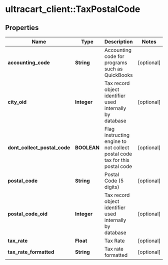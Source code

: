 # ultracart_client::TaxPostalCode

## Properties
Name | Type | Description | Notes
------------ | ------------- | ------------- | -------------
**accounting_code** | **String** | Accounting code for programs such as QuickBooks | [optional] 
**city_oid** | **Integer** | Tax record object identifier used internally by database | [optional] 
**dont_collect_postal_code** | **BOOLEAN** | Flag instructing engine to not collect postal code tax for this postal code | [optional] 
**postal_code** | **String** | Postal Code (5 digits) | [optional] 
**postal_code_oid** | **Integer** | Tax record object identifier used internally by database | [optional] 
**tax_rate** | **Float** | Tax Rate | [optional] 
**tax_rate_formatted** | **String** | Tax rate formatted | [optional] 


